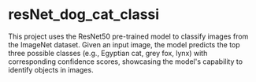 # resNet_dog_cat_classi
 This project uses the ResNet50 pre-trained model to classify images from the ImageNet dataset. Given an input image, the model predicts the top three possible classes (e.g., Egyptian cat, grey fox, lynx) with corresponding confidence scores, showcasing the model's capability to identify objects in images.
